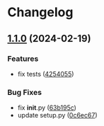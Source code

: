 # Changelog

## [1.1.0](https://github.com/jefersondaniel/fractal-input/compare/1.0.0...v1.1.0) (2024-02-19)


### Features

* fix tests ([4254055](https://github.com/jefersondaniel/fractal-input/commit/42540557d1c0f663e4f0c0f76ca7609ead4b8853))


### Bug Fixes

* fix __init__.py ([63b195c](https://github.com/jefersondaniel/fractal-input/commit/63b195c7c117a2c5a74cd63134acd3d799a8bdf6))
* update setup.py ([0c6ec67](https://github.com/jefersondaniel/fractal-input/commit/0c6ec6753f77a78784b57b37ddf937e00bae7b13))
